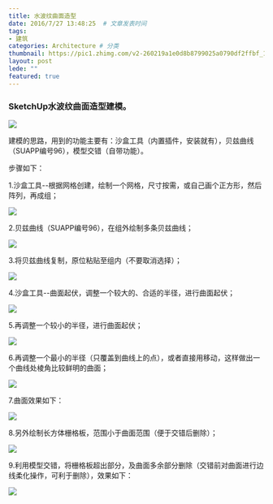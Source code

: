 ```yaml
---
title: 水波纹曲面造型
date: 2016/7/27 13:48:25  # 文章发表时间
tags:
- 建筑
categories: Architecture # 分类
thumbnail: https://pic1.zhimg.com/v2-260219a1e0d8b8799025a0790df2ffbf_1200x500.jpg # 略缩图
layout: post
lede: ""
featured: true
---
```


### SketchUp水波纹曲面造型建模。

<!--more-->

![](https://pic4.zhimg.com/80/v2-d772997b48f665c54083b08e1101925b_hd.jpg)


建模的思路，用到的功能主要有：沙盒工具（内置插件，安装就有），贝兹曲线（SUAPP编号96），模型交错（自带功能）。

步骤如下：

1.沙盒工具--根据网格创建，绘制一个网格，尺寸按需，或自己画个正方形，然后阵列，再成组；

![](https://pic3.zhimg.com/80/v2-4a493ee05bbd9622ec8f3a33add8c7eb_hd.jpg)

2.贝兹曲线（SUAPP编号96），在组外绘制多条贝兹曲线；

![](https://pic4.zhimg.com/80/v2-76662bface3868d9056915d58a9015d6_hd.jpg)


3.将贝兹曲线复制，原位粘贴至组内（不要取消选择）；

![](https://pic2.zhimg.com/80/v2-9a1a00f3369ac63a213e938b3f536b66_hd.jpg)


4.沙盒工具--曲面起伏，调整一个较大的、合适的半径，进行曲面起伏；

![](https://pic3.zhimg.com/80/v2-037422acdca5c05b0ad6e21debac4b89_hd.jpg)

5.再调整一个较小的半径，进行曲面起伏；

![](https://pic3.zhimg.com/80/v2-037422acdca5c05b0ad6e21debac4b89_hd.jpg)



6.再调整一个最小的半径（只覆盖到曲线上的点），或者直接用移动，这样做出一个曲线处棱角比较鲜明的曲面；

![](https://pic3.zhimg.com/80/v2-e5b3b94c985654c8ebb408a66c2d63e3_hd.jpg)

7.曲面效果如下：

![](https://pic4.zhimg.com/80/v2-4258412c371e798e424032bc2e97a97a_hd.jpg)



8.另外绘制长方体栅格板，范围小于曲面范围（便于交错后删除）；

![](https://pic1.zhimg.com/80/v2-265e7c7d39479b6389b35b908d4e5327_hd.jpg)

9.利用模型交错，将栅格板超出部分，及曲面多余部分删除（交错前对曲面进行边线柔化操作，可利于删除），效果如下：

![](https://pic3.zhimg.com/80/v2-fb28f5f8971afce0aac4e55b3ca22dd7_hd.jpg)